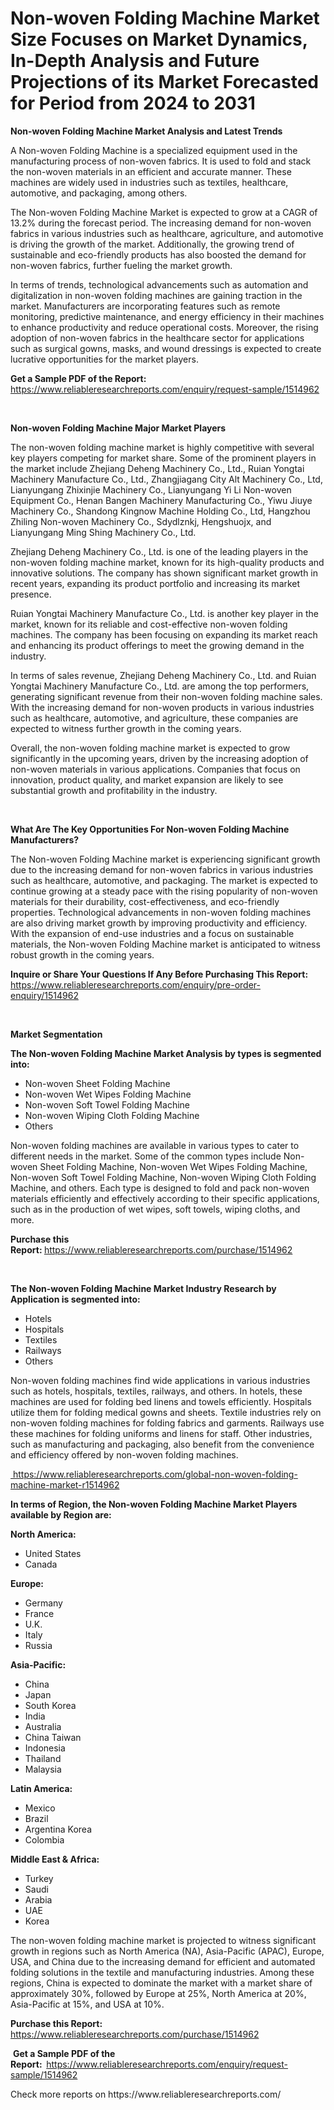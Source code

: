 <p><h1>Non-woven Folding Machine Market Size Focuses on Market Dynamics, In-Depth Analysis and Future Projections of its Market Forecasted for Period from 2024 to 2031</h1></p><p><strong>Non-woven Folding Machine Market Analysis and Latest Trends</strong></p>
<p><p>A Non-woven Folding Machine is a specialized equipment used in the manufacturing process of non-woven fabrics. It is used to fold and stack the non-woven materials in an efficient and accurate manner. These machines are widely used in industries such as textiles, healthcare, automotive, and packaging, among others.</p><p>The Non-woven Folding Machine Market is expected to grow at a CAGR of 13.2% during the forecast period. The increasing demand for non-woven fabrics in various industries such as healthcare, agriculture, and automotive is driving the growth of the market. Additionally, the growing trend of sustainable and eco-friendly products has also boosted the demand for non-woven fabrics, further fueling the market growth.</p><p>In terms of trends, technological advancements such as automation and digitalization in non-woven folding machines are gaining traction in the market. Manufacturers are incorporating features such as remote monitoring, predictive maintenance, and energy efficiency in their machines to enhance productivity and reduce operational costs. Moreover, the rising adoption of non-woven fabrics in the healthcare sector for applications such as surgical gowns, masks, and wound dressings is expected to create lucrative opportunities for the market players.</p></p>
<p><strong>Get a Sample PDF of the Report:&nbsp;</strong> <a href="https://www.reliableresearchreports.com/enquiry/request-sample/1514962">https://www.reliableresearchreports.com/enquiry/request-sample/1514962</a></p>
<p>&nbsp;</p>
<p><strong>Non-woven Folding Machine Major Market Players</strong></p>
<p><p>The non-woven folding machine market is highly competitive with several key players competing for market share. Some of the prominent players in the market include Zhejiang Deheng Machinery Co., Ltd., Ruian Yongtai Machinery Manufacture Co., Ltd., Zhangjiagang City Alt Machinery Co., Ltd, Lianyungang Zhixinjie Machinery Co., Lianyungang Yi Li Non-woven Equipment Co., Henan Bangen Machinery Manufacturing Co., Yiwu Jiuye Machinery Co., Shandong Kingnow Machine Holding Co., Ltd, Hangzhou Zhiling Non-woven Machinery Co., Sdydlznkj, Hengshuojx, and Lianyungang Ming Shing Machinery Co., Ltd.</p><p>Zhejiang Deheng Machinery Co., Ltd. is one of the leading players in the non-woven folding machine market, known for its high-quality products and innovative solutions. The company has shown significant market growth in recent years, expanding its product portfolio and increasing its market presence.</p><p>Ruian Yongtai Machinery Manufacture Co., Ltd. is another key player in the market, known for its reliable and cost-effective non-woven folding machines. The company has been focusing on expanding its market reach and enhancing its product offerings to meet the growing demand in the industry.</p><p>In terms of sales revenue, Zhejiang Deheng Machinery Co., Ltd. and Ruian Yongtai Machinery Manufacture Co., Ltd. are among the top performers, generating significant revenue from their non-woven folding machine sales. With the increasing demand for non-woven products in various industries such as healthcare, automotive, and agriculture, these companies are expected to witness further growth in the coming years.</p><p>Overall, the non-woven folding machine market is expected to grow significantly in the upcoming years, driven by the increasing adoption of non-woven materials in various applications. Companies that focus on innovation, product quality, and market expansion are likely to see substantial growth and profitability in the industry.</p></p>
<p>&nbsp;</p>
<p><strong>What Are The Key Opportunities For Non-woven Folding Machine Manufacturers?</strong></p>
<p><p>The Non-woven Folding Machine market is experiencing significant growth due to the increasing demand for non-woven fabrics in various industries such as healthcare, automotive, and packaging. The market is expected to continue growing at a steady pace with the rising popularity of non-woven materials for their durability, cost-effectiveness, and eco-friendly properties. Technological advancements in non-woven folding machines are also driving market growth by improving productivity and efficiency. With the expansion of end-use industries and a focus on sustainable materials, the Non-woven Folding Machine market is anticipated to witness robust growth in the coming years.</p></p>
<p><strong>Inquire or Share Your Questions If Any Before Purchasing This Report:</strong> <a href="https://www.reliableresearchreports.com/enquiry/pre-order-enquiry/1514962">https://www.reliableresearchreports.com/enquiry/pre-order-enquiry/1514962</a></p>
<p>&nbsp;</p>
<p><strong>Market Segmentation</strong></p>
<p><strong>The Non-woven Folding Machine Market Analysis by types is segmented into:</strong></p>
<p><ul><li>Non-woven Sheet Folding Machine</li><li>Non-woven Wet Wipes Folding Machine</li><li>Non-woven Soft Towel Folding Machine</li><li>Non-woven Wiping Cloth Folding Machine</li><li>Others</li></ul></p>
<p><p>Non-woven folding machines are available in various types to cater to different needs in the market. Some of the common types include Non-woven Sheet Folding Machine, Non-woven Wet Wipes Folding Machine, Non-woven Soft Towel Folding Machine, Non-woven Wiping Cloth Folding Machine, and others. Each type is designed to fold and pack non-woven materials efficiently and effectively according to their specific applications, such as in the production of wet wipes, soft towels, wiping cloths, and more.</p></p>
<p><strong>Purchase this Report:&nbsp;</strong><a href="https://www.reliableresearchreports.com/purchase/1514962">https://www.reliableresearchreports.com/purchase/1514962</a></p>
<p>&nbsp;</p>
<p><strong>The Non-woven Folding Machine Market Industry Research by Application is segmented into:</strong></p>
<p><ul><li>Hotels</li><li>Hospitals</li><li>Textiles</li><li>Railways</li><li>Others</li></ul></p>
<p><p>Non-woven folding machines find wide applications in various industries such as hotels, hospitals, textiles, railways, and others. In hotels, these machines are used for folding bed linens and towels efficiently. Hospitals utilize them for folding medical gowns and sheets. Textile industries rely on non-woven folding machines for folding fabrics and garments. Railways use these machines for folding uniforms and linens for staff. Other industries, such as manufacturing and packaging, also benefit from the convenience and efficiency offered by non-woven folding machines.</p></p>
<p><a href="https://www.reliableresearchreports.com/global-non-woven-folding-machine-market-r1514962">&nbsp;https://www.reliableresearchreports.com/global-non-woven-folding-machine-market-r1514962</a></p>
<p><strong>In terms of Region, the Non-woven Folding Machine Market Players available by Region are:</strong></p>
<p>
    <p> <strong> North America: </strong>
        <ul>
            <li>United States</li>
            <li>Canada</li>
        </ul>
        </p> 
    <p> <strong> Europe: </strong>
        <ul>
            <li>Germany</li>
            <li>France</li>
            <li>U.K.</li>
            <li>Italy</li>
            <li>Russia</li>
        </ul>
        </p> 
    <p> <strong> Asia-Pacific: </strong>
        <ul>
            <li>China</li>
            <li>Japan</li>
            <li>South Korea</li>
            <li>India</li>
            <li>Australia</li>
            <li>China Taiwan</li>
            <li>Indonesia</li>
            <li>Thailand</li>
            <li>Malaysia</li>
        </ul>
        </p> 
    <p> <strong> Latin America: </strong>
        <ul>
            <li>Mexico</li>
            <li>Brazil</li>
            <li>Argentina Korea</li>
            <li>Colombia</li>
        </ul>
        </p> 
    <p> <strong> Middle East & Africa: </strong>
        <ul>
            <li>Turkey</li>
            <li>Saudi</li>
            <li>Arabia</li>
            <li>UAE</li>
            <li>Korea</li>
        </ul>
    </p>
    </p>
<p><p>The non-woven folding machine market is projected to witness significant growth in regions such as North America (NA), Asia-Pacific (APAC), Europe, USA, and China due to the increasing demand for efficient and automated folding solutions in the textile and manufacturing industries. Among these regions, China is expected to dominate the market with a market share of approximately 30%, followed by Europe at 25%, North America at 20%, Asia-Pacific at 15%, and USA at 10%.</p></p>
<p><strong>Purchase this Report: </strong><a href="https://www.reliableresearchreports.com/purchase/1514962">https://www.reliableresearchreports.com/purchase/1514962</a></p>
<p>&nbsp;<strong>Get a Sample PDF of the Report:&nbsp;&nbsp;</strong><a href="https://www.reliableresearchreports.com/enquiry/request-sample/1514962">https://www.reliableresearchreports.com/enquiry/request-sample/1514962</a></p>
<p><strong></strong></p>
<p>Check more reports on https://www.reliableresearchreports.com/</p>